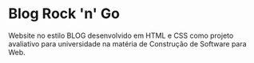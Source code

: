 # Blog Rock 'n' Go
Website no estilo BLOG desenvolvido em HTML e CSS como projeto avaliativo para universidade na matéria de Construção de Software para Web.
